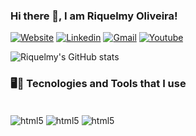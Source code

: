 ### Hi there 👋, I am Riquelmy Oliveira!
[![Website](https://img.shields.io/website?label=ㅤWebsiteㅤ&style=for-the-badge&url=https://stillworkinginthelinks/)](https://stillworkinginthelinks)
[![Linkedin](https://img.shields.io/badge/LinkedIn-0077B5?style=for-the-badge&logo=linkedin&logoColor=white)](https://stillworkinginthelinks)
[![Gmail](https://img.shields.io/badge/Gmail-D14836?style=for-the-badge&logo=gmail&logoColor=white)](https://stillworkinginthelinks)
[![Youtube](https://img.shields.io/badge/YouTube-FF0000?style=for-the-badge&logo=youtube&logoColor=white)](https://stillworkinginthelinks)


![Riquelmy's GitHub stats](https://github-readme-stats.vercel.app/api?username=riquelmy&show_icons=true&theme=tokyonight)

### 🖥️🔧 Tecnologies and Tools that I use

<div style="display: inline_block"><br/>
  <img align="center" alt="html5" src="https://img.shields.io/badge/python-3670A0?style=for-the-badge&logo=python&logoColor=ffdd54" />
  <img align="center" alt="html5" src="https://img.shields.io/badge/Atom-%2366595C.svg?style=for-the-badge&logo=atom&logoColor=white" />
  <img align="center" alt="html5" src="https://img.shields.io/badge/github-%23121011.svg?style=for-the-badge&logo=github&logoColor=white" />
</div><br/>
